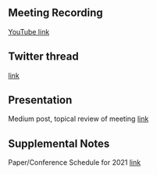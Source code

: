 ## Meeting Recording

[YouTube link](https://www.youtube.com/watch?v=gsdfx4G5GP8&feature=emb_logo)

## Twitter thread

[link](https://twitter.com/Orthogonal_Lab/status/1363221919764471813)

## Presentation

Medium post, topical review of meeting  [link](---)

## Supplemental Notes

Paper/Conference Schedule for 2021 [link](https://docs.google.com/spreadsheets/d/1T5qIQRJy-k0EgprmNKdrZFeU9SPNcbyksJ1_1ZNWU7Y/edit#gid=0)
